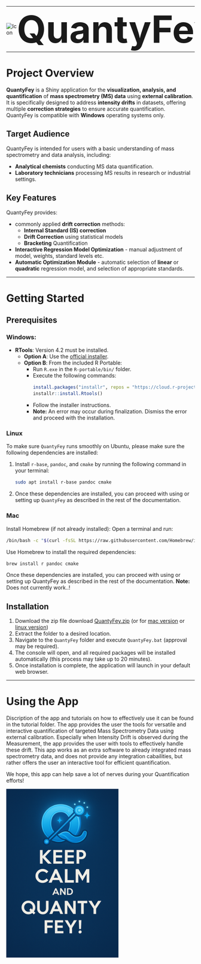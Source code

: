 <table style="border-collapse: collapse; border: none; margin: 0; padding: 0;">
  <tr>
    <td style="border: none; padding: 0; vertical-align: middle;">
      <img src="icon.ico" alt="Icon" width="100">
    </td>
    <td style="border: none; padding: 0; vertical-align: middle;">
      <h1 style="font-size: 100px; margin: 0;">QuantyFey</h1>
    </td>
  </tr>
</table>

# **Project Overview**

**QuantyFey** is a Shiny application for the **visualization, analysis, and quantification** of **mass spectrometry (MS) data** using **external calibration**.  
It is specifically designed to address **intensity drifts** in datasets, offering multiple **correction strategies** to ensure accurate quantification.  
QuantyFey is compatible with **Windows** operating systems only.

## **Target Audience**

QuantyFey is intended for users with a basic understanding of mass spectrometry and data analysis, including:  
- **Analytical chemists** conducting MS data quantification.  
- **Laboratory technicians** processing MS results in research or industrial settings.

## **Key Features**

QuantyFey provides:
- commonly applied **drift correction** methods:
    - **Internal Standard (IS) correction**
    - **Drift Correction** using statistical models
    - **Bracketing** Quantification
- **Interactive Regression Model Optimization** - manual adjustment of model, weights, standard levels etc.
- **Automatic Optimization Module** - automatic selection of **linear** or **quadratic** regression model, and selection of appropriate standards.

---
# **Getting Started**

## **Prerequisites**
### **Windows**:
- **RTools**: Version 4.2 must be installed.
  - **Option A**: Use the [official installer](https://cran.r-project.org/bin/windows/Rtools/rtools42/rtools.html).
  - **Option B**: From the included R Portable:
    - Run `R.exe` in the `R-portable/bin/` folder.
    - Execute the following commands:
      ```r
      install.packages("installr", repos = "https://cloud.r-project.org/")
      installr::install.Rtools()
      ```
    - Follow the installer instructions.
    - **Note:** An error may occur during finalization. Dismiss the error and proceed with the installation.
 
### **Linux**

To make sure `QuantyFey` runs smoothly on Ubuntu, please make sure the following dependencies are installed:
1. Install `r-base`, `pandoc`, and `cmake` by running the following command in your terminal:
   ``` bash
   sudo apt install r-base pandoc cmake
   ```
2. Once these dependencies are installed, you can proceed with using or setting up `QuantyFey` as described in the rest of the documentation.


### **Mac**

Install Homebrew (if not already installed): Open a terminal and run:

```bash
/bin/bash -c "$(curl -fsSL https://raw.githubusercontent.com/Homebrew/install/HEAD/install.sh)"
```

Use Homebrew to install the required dependencies:

``` bash
brew install r pandoc cmake
```
Once these dependencies are installed, you can proceed with using or setting up QuantyFey as described in the rest of the documentation.
**Note:** Does not currently work..!


## **Installation**

1. Download the zip file download [QuantyFey.zip](release/v0.0.1windows) (or for [mac version](release/v0.0.1mac) or [linux version](release/v0.0.1linux))
2. Extract the folder to a desired location.
3. Navigate to the `QuantyFey` folder and execute `QuantyFey.bat` (approval may be required).
4. The console will open, and all required packages will be installed automatically (this process may take up to 20 minutes).
5. Once installation is complete, the application will launch in your default web browser.

---

# **Using the App**

Discription of the app and tutorials on how to effectively use it can be found in the tutorial folder.
The app provides the user the tools for versatile and interactive quantification of targeted Mass Spectrometry Data using external calibration. Especially when Intensity Drift is observed during the Measurement, the app provides the user with tools to effectively handle these drift. This app works as an extra software to already integrated mass spectrometry data, and does not provide any integration cabailities, but rather offers the user an interactive tool for efficient quantification.

We hope, this app can help save a lot of nerves during your Quantification efforts!

<p align="left">
  <img src="images/keep_calm.png" alt="Keep Calm and QuantyFey!" width="300">
</p>




